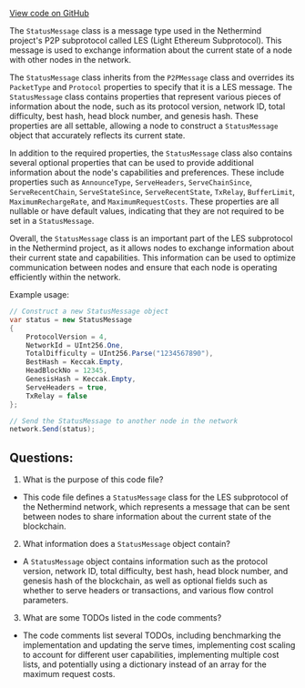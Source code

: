 [View code on GitHub](https://github.com/NethermindEth/nethermind/src/Nethermind/Nethermind.Network/P2P/Subprotocols/Les/Messages/StatusMessage.cs)

The `StatusMessage` class is a message type used in the Nethermind project's P2P subprotocol called LES (Light Ethereum Subprotocol). This message is used to exchange information about the current state of a node with other nodes in the network. 

The `StatusMessage` class inherits from the `P2PMessage` class and overrides its `PacketType` and `Protocol` properties to specify that it is a LES message. The `StatusMessage` class contains properties that represent various pieces of information about the node, such as its protocol version, network ID, total difficulty, best hash, head block number, and genesis hash. These properties are all settable, allowing a node to construct a `StatusMessage` object that accurately reflects its current state.

In addition to the required properties, the `StatusMessage` class also contains several optional properties that can be used to provide additional information about the node's capabilities and preferences. These include properties such as `AnnounceType`, `ServeHeaders`, `ServeChainSince`, `ServeRecentChain`, `ServeStateSince`, `ServeRecentState`, `TxRelay`, `BufferLimit`, `MaximumRechargeRate`, and `MaximumRequestCosts`. These properties are all nullable or have default values, indicating that they are not required to be set in a `StatusMessage`.

Overall, the `StatusMessage` class is an important part of the LES subprotocol in the Nethermind project, as it allows nodes to exchange information about their current state and capabilities. This information can be used to optimize communication between nodes and ensure that each node is operating efficiently within the network. 

Example usage:

```csharp
// Construct a new StatusMessage object
var status = new StatusMessage
{
    ProtocolVersion = 4,
    NetworkId = UInt256.One,
    TotalDifficulty = UInt256.Parse("1234567890"),
    BestHash = Keccak.Empty,
    HeadBlockNo = 12345,
    GenesisHash = Keccak.Empty,
    ServeHeaders = true,
    TxRelay = false
};

// Send the StatusMessage to another node in the network
network.Send(status);
```
## Questions: 
 1. What is the purpose of this code file?
- This code file defines a `StatusMessage` class for the LES subprotocol of the Nethermind network, which represents a message that can be sent between nodes to share information about the current state of the blockchain.

2. What information does a `StatusMessage` object contain?
- A `StatusMessage` object contains information such as the protocol version, network ID, total difficulty, best hash, head block number, and genesis hash of the blockchain, as well as optional fields such as whether to serve headers or transactions, and various flow control parameters.

3. What are some TODOs listed in the code comments?
- The code comments list several TODOs, including benchmarking the implementation and updating the serve times, implementing cost scaling to account for different user capabilities, implementing multiple cost lists, and potentially using a dictionary instead of an array for the maximum request costs.